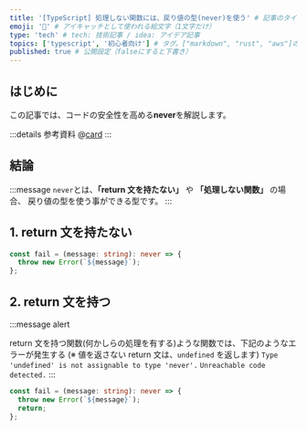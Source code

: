 ```yaml
---
title: '[TypeScript] 処理しない関数には、戻り値の型(never)を使う' # 記事のタイトル
emoji: '🐪' # アイキャッチとして使われる絵文字（1文字だけ）
type: 'tech' # tech: 技術記事 / idea: アイデア記事
topics: ['typescript', '初心者向け'] # タグ。["markdown", "rust", "aws"]のように指定する
published: true # 公開設定（falseにすると下書き）
---
```


## はじめに

この記事では、コードの安全性を高める**never**を解説します。

:::details 参考資料
@[card](https://www.oreilly.co.jp/books/9784814400362/)
:::

## 結論

:::message
`never`とは、**「return 文を持たない」** や **「処理しない関数」** の場合、
戻り値の型を使う事ができる型です。
:::

## 1. return 文を持たない

```ts
const fail = (message: string): never => {
  throw new Error(`${message}`);
};
```

## 2. return 文を持つ

:::message alert

return 文を持つ関数(何かしらの処理を有する)ような関数では、下記のようなエラーが発生する
(※ 値を返さない return 文は、`undefined` を返します)
`Type 'undefined' is not assignable to type 'never'.`
`Unreachable code detected.`
:::

```ts
const fail = (message: string): never => {
  throw new Error(`${message}`);
  return;
};
```
